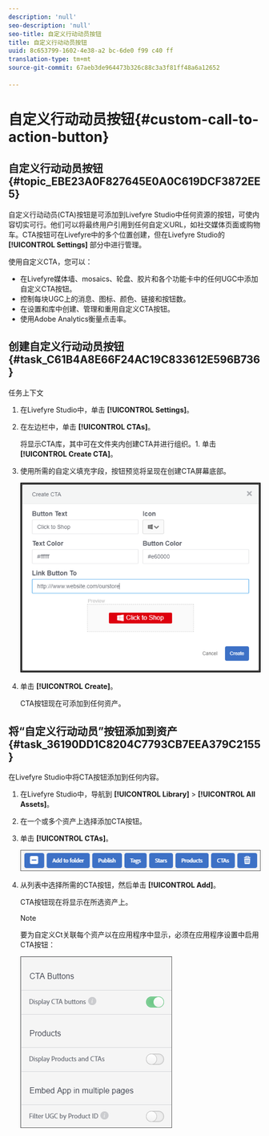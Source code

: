 ```yaml
---
description: 'null'
seo-description: 'null'
seo-title: 自定义行动动员按钮
title: 自定义行动动员按钮
uuid: 8c653799-1602-4e38-a2 bc-6de0 f99 c40 ff
translation-type: tm+mt
source-git-commit: 67aeb3de964473b326c88c3a3f81ff48a6a12652

---
```



# 自定义行动动员按钮{#custom-call-to-action-button}

## 自定义行动动员按钮 {#topic_EBE23A0F827645E0A0C619DCF3872EE5}

自定义行动动员(CTA)按钮是可添加到Livefyre Studio中任何资源的按钮，可使内容切实可行。他们可以将最终用户引用到任何自定义URL，如社交媒体页面或购物车。CTA按钮可在Livefyre中的多个位置创建，但在Livefyre Studio的 **[!UICONTROL Settings]** 部分中进行管理。

使用自定义CTA，您可以：

* 在Livefyre媒体墙、mosaics、轮盘、胶片和各个功能卡中的任何UGC中添加自定义CTA按钮。
* 控制每块UGC上的消息、图标、颜色、链接和按钮数。
* 在设置和库中创建、管理和重用自定义CTA按钮。
* 使用Adobe Analytics衡量点击率。

## 创建自定义行动动员按钮 {#task_C61B4A8E66F24AC19C833612E596B736}

任务上下文

1. 在Livefyre Studio中，单击 **[!UICONTROL Settings]**。
1. 在左边栏中，单击 **[!UICONTROL CTAs]**。

   将显示CTA库，其中可在文件夹内创建CTA并进行组织。1. 单击 **[!UICONTROL Create CTA]**。
1. 使用所需的自定义填充字段，按钮预览将呈现在创建CTA屏幕底部。

   ![](assets/cta-button-create.png)

1. 单击 **[!UICONTROL Create]**。

   CTA按钮现在可添加到任何资产。

## 将“自定义行动动员”按钮添加到资产 {#task_36190DD1C8204C7793CB7EEA379C2155}

在Livefyre Studio中将CTA按钮添加到任何内容。

1. 在Livefyre Studio中，导航到 **[!UICONTROL Library]** &gt; **[!UICONTROL All Assets]**。
1. 在一个或多个资产上选择添加CTA按钮。
1. 单击 **[!UICONTROL CTAs]**。

   ![](assets/cta-button-create2.png)

1. 从列表中选择所需的CTA按钮，然后单击 **[!UICONTROL Add]**。

   CTA按钮现在将显示在所选资产上。

   >[!NOTE]
   >
   >要为自定义Ct关联每个资产以在应用程序中显示，必须在应用程序设置中启用CTA按钮：
   >
   >![](assets/cta-button-enable.png)
